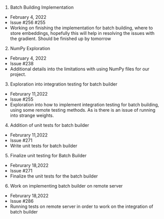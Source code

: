 1. Batch Building Implementation
- February 4, 2022
- Issue #256 #255
- Working on finishing the implementation for batch building, where to store embeddings, hopefully this will help in resolving the issues with the gradient. Should be finished up by tomorrow

2. NumPy Exploration
- February 4, 2022
- Issue #238
- Additional details into the limitations with using NumPy files for our project.

3. Exploration into integration testing for batch builder
- Februrary 11,2022
- Issue #255
- Exploration into how to implement integration testing for batch building, using some remote testing methods. As is there is an issue of running into strange weights.

4. Addition of unit tests for batch builder
- Februrary 11,2022
- Issue #271
- Write unit tests for batch builder

5. Finalize unit testing for Batch Builder
- Februrary 18,2022
- Issue #271
- Finalize the unit tests for the batch builder


6. Work on implementing batch builder on remote server
- Februrary 18,2022
- Issue #286
- Running tests on remote server in order to work on the integration of batch builder
